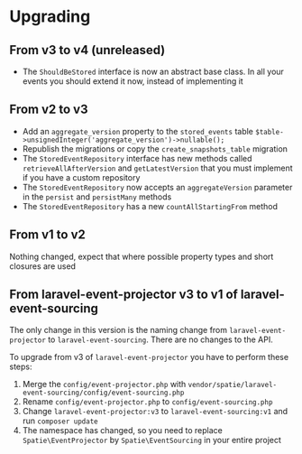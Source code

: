 # Upgrading

## From v3 to v4 (unreleased)

- The `ShouldBeStored` interface is now an abstract base class. In all your events you should extend it now, instead of implementing it

## From v2 to v3

- Add an `aggregate_version` property to the `stored_events` table `$table->unsignedInteger('aggregate_version')->nullable();`
- Republish the migrations or copy the `create_snapshots_table` migration
- The `StoredEventRepository` interface has new methods called `retrieveAllAfterVersion` and `getLatestVersion` that you must implement if you have a custom repository
- The `StoredEventRepository` now accepts an `aggregateVersion` parameter in the `persist` and `persistMany` methods
- The `StoredEventRepository` has a new `countAllStartingFrom` method

## From v1 to v2

Nothing changed, expect that where possible property types and short closures are used

## From laravel-event-projector v3 to v1 of laravel-event-sourcing

The only change in this version is the naming change from `laravel-event-projector` to `laravel-event-sourcing`. There are no changes to the API.

To upgrade from v3 of `laravel-event-projector` you have to perform these steps:
1. Merge the `config/event-projector.php` with `vendor/spatie/laravel-event-sourcing/config/event-sourcing.php` 
2. Rename `config/event-projector.php` to `config/event-sourcing.php`
3. Change `laravel-event-projector:v3` to `laravel-event-sourcing:v1` and run `composer update`
4. The namespace has changed, so you need to replace `Spatie\EventProjector` by `Spatie\EventSourcing` in your entire project
